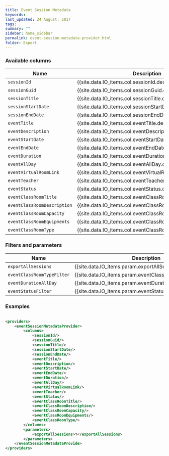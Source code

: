 ```yaml
---
title: Event Session Metadata
keywords:
last_updated: 24 August, 2017
tags: 
summary: ""
sidebar: home_sidebar
permalink: event-session-metadata-provider.html
folder: Export
---
```


### Available columns

Name | Description
---|---
`sessionId` | {{site.data.IO_items.col.sessionId.desc}}
`sessionGuid` | {{site.data.IO_items.col.sessionGuid.desc}}
`sessionTitle` | {{site.data.IO_items.col.sessionTitle.desc}}
`sessionStartDate` | {{site.data.IO_items.col.sessionStartDate.desc}}
`sessionEndDate` | {{site.data.IO_items.col.sessionEndDate.desc}}
`eventTitle` | {{site.data.IO_items.col.eventTitle.desc}}
`eventDescription` | {{site.data.IO_items.col.eventDescription.desc}}
`eventStartDate` | {{site.data.IO_items.col.eventStartDate.desc}}
`eventEndDate` | {{site.data.IO_items.col.eventEndDate.desc}}
`eventDuration` | {{site.data.IO_items.col.eventDuration.desc}}
`eventAllDay` | {{site.data.IO_items.col.eventAllDay.desc}}
`eventVirtualRoomLink` | {{site.data.IO_items.col.eventVirtualRoomLink.desc}}
`eventTeacher` | {{site.data.IO_items.col.eventTeacher.desc}}
`eventStatus` | {{site.data.IO_items.col.eventStatus.desc}}
`eventClassRoomTitle` | {{site.data.IO_items.col.eventClassRoomTitle.desc}}
`eventClassRoomDescription` | {{site.data.IO_items.col.eventClassRoomDescription.desc}}
`eventClassRoomCapacity` | {{site.data.IO_items.col.eventClassRoomCapacity.desc}}
`eventClassRoomEquipments` | {{site.data.IO_items.col.eventClassRoomEquipments.desc}}
`eventClassRoomType` | {{site.data.IO_items.col.eventClassRoomType.desc}}

### Filters and parameters

Name | Description
---|---
`exportAllSessions` | {{site.data.IO_items.param.exportAllSessions.desc}}
`eventClassRoomTypeFilter` | {{site.data.IO_items.param.eventClassRoomTypeFilter.desc}}
`eventDurationAllDay` | {{site.data.IO_items.param.eventDurationAllDay.desc}}
`eventStatusFilter` | {{site.data.IO_items.param.eventStatusFilter.desc}}

### Examples
```xml

<providers>
    <eventSessionMetadataProvider>
        <columns>
            <sessionId/>
            <sessionGuid/>
            <sessionTitle/>
            <sessionStartDate/>
            <sessionEndDate/>
            <eventTitle/>
            <eventDescription/>
            <eventStartDate/>
            <eventEndDate/>
            <eventDuration/>
            <eventAllDay/>
            <eventVirtualRoomLink/>
            <eventTeacher/>
            <eventStatus/>
            <eventClassRoomTitle/>
            <eventClassRoomDescription/>
            <eventClassRoomCapacity/>
            <eventClassRoomEquipments/>
            <eventClassRoomType/>
        </columns>
        <parameters>
            <exportAllSessions>Y</exportAllSessions>
        </parameters>
    </eventSessionMetadataProvide>
</providers>

```